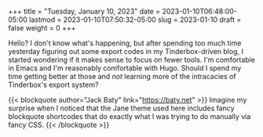 +++
title = "Tuesday, January 10, 2023"
date = 2023-01-10T06:48:00-05:00
lastmod = 2023-01-10T07:50:32-05:00
slug = 2023-01-10
draft = false
weight = 0
+++

Hello? I don't know what's happening, but after spending too much time yesterday figuring out some export codes in my Tinderbox-driven blog, I started wondering if it makes sense to focus on fewer tools. I'm comfortable in Emacs and I'm reasonably comfortable with Hugo. Should I spend my time getting better at those and _not_ learning more of the intracacies of Tinderbox's export system?


{{< blockquote author="Jack Baty" link="https://baty.net" >}}
Imagine my surprise when I noticed that the Jane theme used here includes fancy blockquote shortcodes that do exactly what I was trying to do manually via fancy CSS.
{{< /blockquote >}}


[//]: # "Exported with love from a post written in Org mode"
[//]: # "- https://github.com/kaushalmodi/ox-hugo"